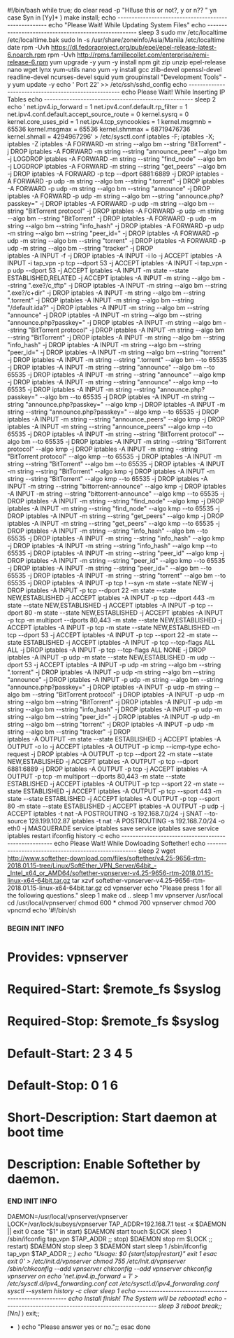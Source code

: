 #!/bin/bash
while true; do
clear
read -p "HI!use this or not?, y or n?? " yn
case $yn in
[Yy]* ) make install; 
echo -----------------------------------------------------
echo "Please Wait! While Updating System Files"
echo -----------------------------------------------------
sleep 3
sudo mv /etc/localtime /etc/localtime.bak
sudo ln -s /usr/share/zoneinfo/Asia/Manila /etc/localtime
date
rpm -Uvh https://dl.fedoraproject.org/pub/epel/epel-release-latest-6.noarch.rpm
rpm -Uvh http://rpms.famillecollet.com/enterprise/remi-release-6.rpm
yum upgrade -y
yum -y install npm git zip unzip epel-release nano wget lynx yum-utils nano
yum -y install gcc zlib-devel openssl-devel readline-devel ncurses-devel squid 
yum groupinstall "Development Tools" -y
yum update -y
echo '
Port 22' >> /etc/ssh/sshd_config
echo -----------------------------------------------------
echo Please Wait! While Inserting IP Tables
echo -----------------------------------------------------
sleep 2
echo '
net.ipv4.ip_forward = 1
net.ipv4.conf.default.rp_filter = 1
net.ipv4.conf.default.accept_source_route = 0
kernel.sysrq = 0
kernel.core_uses_pid = 1
net.ipv4.tcp_syncookies = 1
kernel.msgmnb = 65536
kernel.msgmax = 65536
kernel.shmmax = 68719476736
kernel.shmall = 4294967296' > /etc/sysctl.conf
iptables -F; iptables -X; iptables -Z
iptables -A FORWARD -m string --algo bm --string "BitTorrent" -j DROP
iptables -A FORWARD -m string --string "announce_peer" --algo bm -j LOGDROP
iptables -A FORWARD -m string --string "find_node" --algo bm -j LOGDROP
iptables -A FORWARD -m string --string "get_peers" --algo bm -j DROP
iptables -A FORWARD -p tcp --dport 6881:6889 -j DROP
iptables -A FORWARD -p udp -m string --algo bm --string ".torrent" -j DROP
iptables -A FORWARD -p udp -m string --algo bm --string "announce" -j DROP
iptables -A FORWARD -p udp -m string --algo bm --string "announce.php?passkey=" -j DROP
iptables -A FORWARD -p udp -m string --algo bm --string "BitTorrent protocol" -j DROP
iptables -A FORWARD -p udp -m string --algo bm --string "BitTorrent" -j DROP
iptables -A FORWARD -p udp -m string --algo bm --string "info_hash" -j DROP 
iptables -A FORWARD -p udp -m string --algo bm --string "peer_id=" -j DROP
iptables -A FORWARD -p udp -m string --algo bm --string "torrent" -j DROP 
iptables -A FORWARD -p udp -m string --algo bm --string "tracker" -j DROP  
iptables -A INPUT -f -j DROP
iptables -A INPUT -i lo -j ACCEPT
iptables -A INPUT -i tap_vpn -p tcp --dport 53 -j ACCEPT
iptables -A INPUT -i tap_vpn -p udp --dport 53 -j ACCEPT
iptables -A INPUT -m state --state ESTABLISHED,RELATED -j ACCEPT
iptables -A INPUT -m string --algo bm --string ".exe?/c_tftp" -j DROP
iptables -A INPUT -m string --algo bm --string ".exe?/c+dir" -j DROP
iptables -A INPUT -m string --algo bm --string ".torrent" -j DROP
iptables -A INPUT -m string --algo bm --string "/default.ida?" -j DROP
iptables -A INPUT -m string --algo bm --string "announce" -j DROP
iptables -A INPUT -m string --algo bm --string "announce.php?passkey=" -j DROP
iptables -A INPUT -m string --algo bm --string "BitTorrent protocol" -j DROP
iptables -A INPUT -m string --algo bm --string "BitTorrent" -j DROP
iptables -A INPUT -m string --algo bm --string "info_hash" -j DROP
iptables -A INPUT -m string --algo bm --string "peer_id=" -j DROP
iptables -A INPUT -m string --algo bm --string "torrent" -j DROP
iptables -A INPUT -m string --string ".torrent" --algo bm --to 65535 -j DROP
iptables -A INPUT -m string --string "announce" --algo bm --to 65535 -j DROP
iptables -A INPUT -m string --string "announce" --algo kmp -j DROP
iptables -A INPUT -m string --string "announce" --algo kmp --to 65535 -j DROP
iptables -A INPUT -m string --string "announce.php?passkey=" --algo bm --to 65535 -j DROP
iptables -A INPUT -m string --string "announce.php?passkey=" --algo kmp -j DROP
iptables -A INPUT -m string --string "announce.php?passkey=" --algo kmp --to 65535 -j DROP
iptables -A INPUT -m string --string "announce_peers" --algo kmp -j DROP
iptables -A INPUT -m string --string "announce_peers" --algo kmp --to 65535 -j DROP
iptables -A INPUT -m string --string "BitTorrent protocol" --algo bm --to 65535 -j DROP
iptables -A INPUT -m string --string "BitTorrent protocol" --algo kmp -j DROP
iptables -A INPUT -m string --string "BitTorrent protocol" --algo kmp --to 65535 -j DROP
iptables -A INPUT -m string --string "BitTorrent" --algo bm --to 65535 -j DROP
iptables -A INPUT -m string --string "BitTorrent" --algo kmp -j DROP
iptables -A INPUT -m string --string "BitTorrent" --algo kmp --to 65535 -j DROP
iptables -A INPUT -m string --string "bittorrent-announce" --algo kmp -j DROP
iptables -A INPUT -m string --string "bittorrent-announce" --algo kmp --to 65535 -j DROP
iptables -A INPUT -m string --string "find_node" --algo kmp -j DROP
iptables -A INPUT -m string --string "find_node" --algo kmp --to 65535 -j DROP
iptables -A INPUT -m string --string "get_peers" --algo kmp -j DROP
iptables -A INPUT -m string --string "get_peers" --algo kmp --to 65535 -j DROP
iptables -A INPUT -m string --string "info_hash" --algo bm --to 65535 -j DROP
iptables -A INPUT -m string --string "info_hash" --algo kmp -j DROP
iptables -A INPUT -m string --string "info_hash" --algo kmp --to 65535 -j DROP
iptables -A INPUT -m string --string "peer_id" --algo kmp -j DROP
iptables -A INPUT -m string --string "peer_id" --algo kmp --to 65535 -j DROP
iptables -A INPUT -m string --string "peer_id=" --algo bm --to 65535 -j DROP
iptables -A INPUT -m string --string "torrent" --algo bm --to 65535 -j DROP
iptables -A INPUT -p tcp ! --syn -m state --state NEW -j DROP
iptables -A INPUT -p tcp --dport 22 -m state --state NEW,ESTABLISHED -j ACCEPT
iptables -A INPUT -p tcp --dport 443 -m state --state NEW,ESTABLISHED -j ACCEPT
iptables -A INPUT -p tcp --dport 80 -m state --state NEW,ESTABLISHED -j ACCEPT
iptables -A INPUT -p tcp -m multiport --dports 80,443 -m state --state NEW,ESTABLISHED -j ACCEPT
iptables -A INPUT -p tcp -m state --state NEW,ESTABLISHED -m tcp --dport 53 -j ACCEPT
iptables -A INPUT -p tcp --sport 22 -m state --state ESTABLISHED -j ACCEPT
iptables -A INPUT -p tcp --tcp-flags ALL ALL -j DROP
iptables -A INPUT -p tcp --tcp-flags ALL NONE -j DROP
iptables -A INPUT -p udp -m state --state NEW,ESTABLISHED -m udp --dport 53 -j ACCEPT
iptables -A INPUT -p udp -m string --algo bm --string ".torrent" -j DROP 
iptables -A INPUT -p udp -m string --algo bm --string "announce" -j DROP 
iptables -A INPUT -p udp -m string --algo bm --string "announce.php?passkey=" -j DROP
iptables -A INPUT -p udp -m string --algo bm --string "BitTorrent protocol" -j DROP
iptables -A INPUT -p udp -m string --algo bm --string "BitTorrent" -j DROP 
iptables -A INPUT -p udp -m string --algo bm --string "info_hash" -j DROP 
iptables -A INPUT -p udp -m string --algo bm --string "peer_id=" -j DROP 
iptables -A INPUT -p udp -m string --algo bm --string "torrent" -j DROP 
iptables -A INPUT -p udp -m string --algo bm --string "tracker" -j DROP  
iptables -A OUTPUT -m state --state ESTABLISHED -j ACCEPT
iptables -A OUTPUT -o lo -j ACCEPT
iptables -A OUTPUT -p icmp --icmp-type echo-request -j DROP
iptables -A OUTPUT -p tcp --dport 22 -m state --state NEW,ESTABLISHED -j ACCEPT
iptables -A OUTPUT -p tcp --dport 6881:6889 -j DROP
iptables -A OUTPUT -p tcp -j ACCEPT
iptables -A OUTPUT -p tcp -m multiport --dports 80,443 -m state --state ESTABLISHED -j ACCEPT 
iptables -A OUTPUT -p tcp --sport 22 -m state --state ESTABLISHED -j ACCEPT
iptables -A OUTPUT -p tcp --sport 443 -m state --state ESTABLISHED -j ACCEPT
iptables -A OUTPUT -p tcp --sport 80 -m state --state ESTABLISHED -j ACCEPT
iptables -A OUTPUT -p udp -j ACCEPT
iptables -t nat -A POSTROUTING -s 192.168.7.0/24 -j SNAT --to-source 128.199.102.87
iptables -t nat -A POSTROUTING -s 192.168.7.0/24 -o eth0 -j MASQUERADE
service iptables save
service iptables save
service iptables restart
ifconfig
history -c
echo -----------------------------------------------------
echo Please Wait! While Dowloading Softether!
echo -----------------------------------------------------
sleep 2
wget http://www.softether-download.com/files/softether/v4.25-9656-rtm-2018.01.15-tree/Linux/SoftEther_VPN_Server/64bit_-_Intel_x64_or_AMD64/softether-vpnserver-v4.25-9656-rtm-2018.01.15-linux-x64-64bit.tar.gz
tar xzvf softether-vpnserver-v4.25-9656-rtm-2018.01.15-linux-x64-64bit.tar.gz
cd vpnserver
echo "Please press 1 for all the following questions."
sleep 1
make
cd ..
sleep 1
mv vpnserver /usr/local
cd /usr/local/vpnserver/
chmod 600 *
chmod 700 vpnserver
chmod 700 vpncmd
echo '#!/bin/sh
### BEGIN INIT INFO
# Provides:          vpnserver
# Required-Start:    $remote_fs $syslog
# Required-Stop:     $remote_fs $syslog
# Default-Start:     2 3 4 5
# Default-Stop:      0 1 6
# Short-Description: Start daemon at boot time
# Description:       Enable Softether by daemon.
### END INIT INFO
DAEMON=/usr/local/vpnserver/vpnserver
LOCK=/var/lock/subsys/vpnserver
TAP_ADDR=192.168.7.1
test -x $DAEMON || exit 0
case "$1" in
start)
$DAEMON start
touch $LOCK
sleep 1
/sbin/ifconfig tap_vpn $TAP_ADDR
;;
stop)
$DAEMON stop
rm $LOCK
;;
restart)
$DAEMON stop
sleep 3
$DAEMON start
sleep 1
/sbin/ifconfig tap_vpn $TAP_ADDR
;;
*)
echo "Usage: $0 {start|stop|restart}"
exit 1
esac
exit 0' > /etc/init.d/vpnserver
chmod 755 /etc/init.d/vpnserver 
/sbin/chkconfig --add vpnserver 
chkconfig --add vpnserver 
chkconfig vpnserver on
echo 'net.ipv4.ip_forward = 1' > /etc/sysctl.d/ipv4_forwarding.conf
cat /etc/sysctl.d/ipv4_forwarding.conf
sysctl --system
history -c
clear
sleep 1
echo -----------------------------------------------------
echo Install finish! The System will be rebooted!
echo ------------------------------------------------------
sleep 3
reboot
break;;
[Nn]* ) exit;;
* ) echo "Please answer yes or no.";;
esac
done
